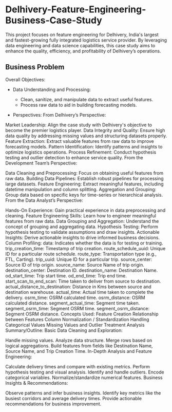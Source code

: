 # Delhivery-Feature-Engineering-Business-Case-Study #
This project focuses on feature engineering for Delhivery, India's largest and fastest-growing fully integrated logistics service provider. By leveraging data engineering and data science capabilities, this case study aims to enhance the quality, efficiency, and profitability of Delhivery’s operations.

## Business Problem ##

Overall Objectives:

- Data Understanding and Processing:
  - Clean, sanitize, and manipulate data to extract useful features.
  - Process raw data to aid in building forecasting models.

- Perspectives:
From Delhivery’s Perspective:

Market Leadership: Align the case study with Delhivery's objective to become the premier logistics player.
Data Integrity and Quality: Ensure high data quality by addressing missing values and structuring datasets properly.
Feature Extraction: Extract valuable features from raw data to improve forecasting models.
Pattern Identification: Identify patterns and insights to optimize logistics operations.
Process Refinement: Conduct hypothesis testing and outlier detection to enhance service quality.
From the Development Team’s Perspective:

Data Cleaning and Preprocessing: Focus on obtaining useful features from raw data.
Building Data Pipelines: Establish robust pipelines for processing large datasets.
Feature Engineering: Extract meaningful features, including datetime manipulation and column splitting.
Aggregation and Grouping: Group data based on specific keys for time-series or hierarchical analysis.
From the Data Analyst’s Perspective:

Hands-On Experience: Gain practical experience in data preprocessing and cleaning.
Feature Engineering Skills: Learn how to engineer meaningful features from raw data.
Data Grouping and Aggregation: Understand the concept of grouping and aggregating data.
Hypothesis Testing: Perform hypothesis testing to validate assumptions and draw insights.
Actionable Insights: Derive actionable insights to drive informed business decisions.
Column Profiling:
data: Indicates whether the data is for testing or training.
trip_creation_time: Timestamp of trip creation.
route_schedule_uuid: Unique ID for a particular route schedule.
route_type: Transportation type (e.g., FTL, Carting).
trip_uuid: Unique ID for a particular trip.
source_center: Source ID of trip origin.
source_name: Source Name of trip origin.
destination_center: Destination ID.
destination_name: Destination Name.
od_start_time: Trip start time.
od_end_time: Trip end time.
start_scan_to_end_scan: Time taken to deliver from source to destination.
actual_distance_to_destination: Distance in Kms between source and destination warehouse.
actual_time: Actual time taken to complete the delivery.
osrm_time: OSRM calculated time.
osrm_distance: OSRM calculated distance.
segment_actual_time: Segment time taken.
segment_osrm_time: Segment OSRM time.
segment_osrm_distance: Segment OSRM distance.
Concepts Used:
Feature Creation
Relationship between Features
Column Normalization / Standardization
Handling Categorical Values
Missing Values and Outlier Treatment
Analysis Summary/Outline:
Basic Data Cleaning and Exploration:

Handle missing values.
Analyze data structure.
Merge rows based on logical aggregations.
Build features from fields like Destination Name, Source Name, and Trip Creation Time.
In-Depth Analysis and Feature Engineering:

Calculate delivery times and compare with existing metrics.
Perform hypothesis testing and visual analysis.
Identify and handle outliers.
Encode categorical variables.
Normalize/standardize numerical features.
Business Insights & Recommendations:

Observe patterns and infer business insights.
Identify key metrics like the busiest corridors and average delivery times.
Provide actionable recommendations for business improvement.
